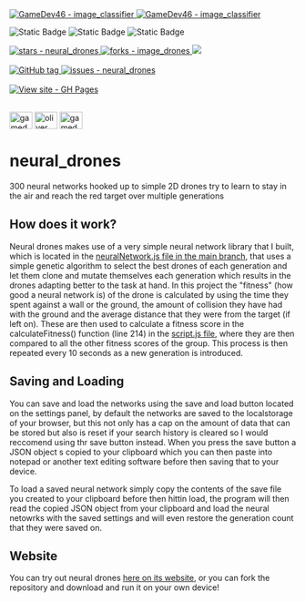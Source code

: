 <a href="https://github.com/GameDev46" title="Go to profile">
    <img src="https://img.shields.io/static/v1?label=GameDev46&message=Profile&color=Green&logo=github&style=for-the-badge&labelColor=1f1f22" alt="GameDev46 - image_classifier">
    <img src="https://img.shields.io/badge/Version-1.3.5-green?style=for-the-badge&labelColor=1f1f22&color=Green" alt="GameDev46 - image_classifier">
</a>


![Static Badge](https://img.shields.io/badge/-HTML5-1f1f22?style=for-the-badge&logo=HTML5)
![Static Badge](https://img.shields.io/badge/-CSS-1f1f22?style=for-the-badge&logo=CSS3&logoColor=6060ef)
![Static Badge](https://img.shields.io/badge/-JavaScript-1f1f22?style=for-the-badge&logo=JavaScript)
    
<a href="https://github.com/GameDev46/neural_drones/stargazers">
    <img src="https://img.shields.io/github/stars/GameDev46/neural_drones?style=for-the-badge&labelColor=1f1f22" alt="stars - neural_drones">
</a>

<a href="https://github.com/GameDev46/neural_drones/forks">
    <img src="https://img.shields.io/github/forks/GameDev46/neural_drones?style=for-the-badge&labelColor=1f1f22" alt="forks - image_drones">
</a>

<a href="https://github.com/GameDev46/neural_drones/issues">
    <img src="https://img.shields.io/github/issues/GameDev46/neural_drones?style=for-the-badge&labelColor=1f1f22&color=blue"/>
 </a>

<br>
<br>

<a href="https://github.com/GameDev46/neural_drones/releases/">
    <img src="https://img.shields.io/github/tag/GameDev46/neural_drones?include_prereleases=&sort=semver&color=Green&style=for-the-badge&labelColor=1f1f22" alt="GitHub tag">
</a>

<a href="https://github.com/GameDev46/neural_drones/issues">
    <img src="https://img.shields.io/github/issues/GameDev46/neural_drones?style=for-the-badge&labelColor=1f1f22" alt="issues - neural_drones">
</a>

<br>
<br>

<div align="left">
<a href="https://gamedev46.github.io/neural_drones/">
    <img src="https://img.shields.io/badge/View_site-GH_Pages-2ea44f?style=for-the-badge&labelColor=1f1f22" alt="View site - GH Pages">
</a>
</div>

<br>

<p align="left">
<a href="https://twitter.com/gamedev46" target="blank"><img align="center" src="https://raw.githubusercontent.com/rahuldkjain/github-profile-readme-generator/master/src/images/icons/Social/twitter.svg" alt="gamedev46" height="30" width="40" /></a>
<a href="https://instagram.com/oliver_pearce47" target="blank"><img align="center" src="https://raw.githubusercontent.com/rahuldkjain/github-profile-readme-generator/master/src/images/icons/Social/instagram.svg" alt="oliver_pearce47" height="30" width="40" /></a>
<a href="https://www.youtube.com/c/gamedev46" target="blank"><img align="center" src="https://raw.githubusercontent.com/rahuldkjain/github-profile-readme-generator/master/src/images/icons/Social/youtube.svg" alt="gamedev46" height="30" width="40" /></a>
</p>

# neural_drones

300 neural networks hooked up to simple 2D drones try to learn to stay in the air and reach the red target over multiple generations

## How does it work?

Neural drones makes use of a very simple neural network library that I built, which is located in the [neuralNetwork.js file in the main branch](/neuralNetwork.js), that uses a simple genetic algorithm to select the best drones of each generation and let them clone and mutate themselves each generation which results in the drones adapting better to the task at hand. In this project the "fitness" (how good a neural network is) of the drone is calculated by using the time they spent against a wall or the ground, the amount of collision they have had with the ground and the average distance that they were from the target (if left on). These are then used to calculate a fitness score in the calculateFitness() function (line 214) in the [script.js file](/script.js), where they are then compared to all the other fitness scores of the group. This process is then repeated every 10 seconds as a new generation is introduced.

## Saving and Loading

You can save and load the networks using the save and load button located on the settings panel, by default the networks are saved to the localstorage of your browser, but this not only has a cap on the amount of data that can be stored but also is reset if your search history is cleared so I would reccomend using thr save button instead. When you press the save button a JSON object s copied to your clipboard which you can then paste into notepad or another text editing software before then saving that to your device.

To load a saved neural network simply copy the contents of the save file you created to your clipboard before then hittin load, the program will then read the copied JSON object from your clipboard and load the neural netowrks with the saved settings and will even restore the generation count that they were saved on.

## Website

You can try out neural drones [here on its website](https://gamedev46.github.io/neural_drones/), or you can fork the repository and download and run it on your own device!

